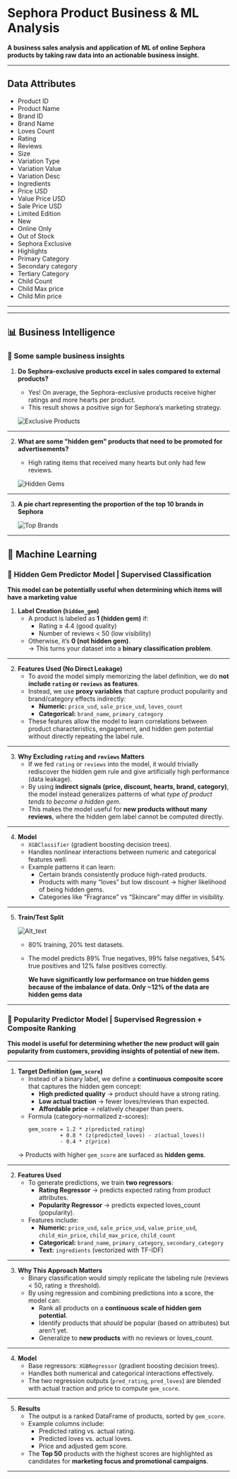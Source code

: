 # Sephora Product Business & ML Analysis  

**A business sales analysis and application of ML of online Sephora products by taking raw data into an actionable business insight.**


---
## Data Attributes
   - Product ID
   - Product Name
   - Brand ID
   - Brand Name
   - Loves Count
   - Rating
   - Reviews
   - Size
   - Variation Type
   - Variation Value
   - Variation Desc
   - Ingredients
   - Price USD
   - Value Price USD
   - Sale Price USD
   - Limited Edition
   - New
   - Online Only
   - Out of Stock
   - Sephora Exclusive
   - Highlights
   - Primary Category
   - Secondary category
   - Tertiary Category
   - Child Count
   - Child Max price
   - Child Min price
---


---

## 📊 Business Intelligence

### 🔹 Some sample business insights

1. **Do Sephora-exclusive products excel in sales compared to external products?**

   - Yes! On average, the Sephora-exclusive products receive higher ratings and more hearts per product.  
   - This result shows a positive sign for Sephora’s marketing strategy.  

   ![Exclusive Products](Results/KakaoTalk_20250901_181910168.png)

---

2. **What are some "hidden gem" products that need to be promoted for advertisements?**

   - High rating items that received many hearts but only had few reviews.  

   ![Hidden Gems](Results/KakaoTalk_20250902_110110266.png)

---

3. **A pie chart representing the proportion of the top 10 brands in Sephora**

   ![Top Brands](Results/KakaoTalk_20250902_114848783.png)

---


## 🤖 Machine Learning

### 🔹 Hidden Gem Predictor Model   |   Supervised Classification

**This model can be potentially useful when determining which items will have a marketing value**

1. **Label Creation (`hidden_gem`)**
   - A product is labeled as **1 (hidden gem)** if:  
     - Rating ≥ 4.4 (good quality)  
     - Number of reviews < 50 (low visibility)  
   - Otherwise, it’s **0 (not hidden gem)**.  
   → This turns your dataset into a **binary classification problem**.

---

2. **Features Used (No Direct Leakage)**
   - To avoid the model simply memorizing the label definition, we do **not include `rating` or `reviews` as features**.  
   - Instead, we use **proxy variables** that capture product popularity and brand/category effects indirectly:  
     - **Numeric:** `price_usd`, `sale_price_usd`, `loves_count`  
     - **Categorical:** `brand_name`, `primary_category`  
   - These features allow the model to learn correlations between product characteristics, engagement, and hidden gem potential without directly repeating the label rule.

---


3. **Why Excluding `rating` and `reviews` Matters**
   - If we fed `rating` or `reviews` into the model, it would trivially rediscover the hidden gem rule and give artificially high performance (data leakage).  
   - By using **indirect signals (price, discount, hearts, brand, category)**, the model instead generalizes patterns of what *type of product tends to become a hidden gem*.  
   - This makes the model useful for **new products without many reviews**, where the hidden gem label cannot be computed directly.
---

4. **Model**
   - `XGBClassifier` (gradient boosting decision trees).  
   - Handles nonlinear interactions between numeric and categorical features well.  
   - Example patterns it can learn:
     - Certain brands consistently produce high-rated products.  
     - Products with many “loves” but low discount → higher likelihood of being hidden gems.  
     - Categories like “Fragrance” vs “Skincare” may differ in visibility.

---

5. **Train/Test Split**

   
     ![Alt_text](Results/KakaoTalk_20250905_121559271.png)

   - 80% training, 20% test datasets.
   - The model predicts 89% True negatives, 99% false negatives, 54% true positives and 12% false positives correctly.
   
      **We have significantly low performance on true hidden gems because of the imbalance of data. Only ~12% of the data are hidden gems data**
---

### 🔹 Popularity Predictor Model   |   Supervised Regression + Composite Ranking  

**This model is useful for determining whether the new product will gain popularity from customers, providing insights of potential of new item.**

---

1. **Target Definition (`gem_score`)**
   - Instead of a binary label, we define a **continuous composite score** that captures the hidden gem concept:  
     - **High predicted quality** → product should have a strong rating.  
     - **Low actual traction** → fewer loves/reviews than expected.  
     - **Affordable price** → relatively cheaper than peers.  
   - Formula (category-normalized z-scores):  
     ```
     gem_score = 1.2 * z(predicted_rating) 
               + 0.8 * (z(predicted_loves) - z(actual_loves)) 
               - 0.4 * z(price)
     ```
   → Products with higher `gem_score` are surfaced as **hidden gems**.

---

2. **Features Used**
   - To generate predictions, we train **two regressors**:  
     - **Rating Regressor** → predicts expected rating from product attributes.  
     - **Popularity Regressor** → predicts expected loves_count (popularity).  
   - Features include:  
     - **Numeric:** `price_usd`, `sale_price_usd`, `value_price_usd`, `child_min_price`, `child_max_price`, `child_count`  
     - **Categorical:** `brand_name`, `primary_category`, `secondary_category`  
     - **Text:** `ingredients` (vectorized with TF-IDF)  

---

3. **Why This Approach Matters**
   - Binary classification would simply replicate the labeling rule (reviews < 50, rating ≥ threshold).  
   - By using regression and combining predictions into a score, the model can:  
     - Rank all products on a **continuous scale of hidden gem potential**.  
     - Identify products that *should* be popular (based on attributes) but aren’t yet.  
     - Generalize to **new products** with no reviews or loves_count.  

---

4. **Model**
   - Base regressors: `XGBRegressor` (gradient boosting decision trees).  
   - Handles both numerical and categorical interactions effectively.  
   - The two regression outputs (`pred_rating`, `pred_loves`) are blended with actual traction and price to compute `gem_score`.  

---

5. **Results**
   - The output is a ranked DataFrame of products, sorted by `gem_score`.  
   - Example columns include:  
     - Predicted rating vs. actual rating.  
     - Predicted loves vs. actual loves.  
     - Price and adjusted gem score.  
   - The **Top 50** products with the highest scores are highlighted as candidates for **marketing focus and promotional campaigns**.

---
